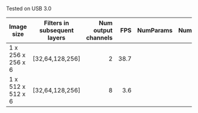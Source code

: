 Tested on USB 3.0

| Image size  |      Filters in subsequent layers    | Num output channels  |  FPS | NumParams | NumFLOPs | 
|----------|:-------------:|------:|------:|------:| ------:|
| 1 x 256 x 256 x 6 | [32,64,128,256] | 2 | 38.7 |  |  |
| 1 x 512 x 512 x 6 | [32,64,128,256] | 8 | 3.6 |  |  | 
